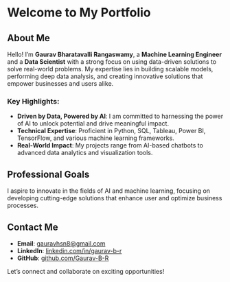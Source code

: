 # Welcome to My Portfolio

## About Me
Hello! I’m **Gaurav Bharatavalli Rangaswamy**, a **Machine Learning Engineer** and a **Data Scientist** with a strong focus on using data-driven solutions to solve real-world problems. My expertise lies in building scalable models, performing deep data analysis, and creating innovative solutions that empower businesses and users alike.

### Key Highlights:
- **Driven by Data, Powered by AI**: I am committed to harnessing the power of AI to unlock potential and drive meaningful impact.
- **Technical Expertise**: Proficient in Python, SQL, Tableau, Power BI, TensorFlow, and various machine learning frameworks.
- **Real-World Impact**: My projects range from AI-based chatbots to advanced data analytics and visualization tools.

## Professional Goals
I aspire to innovate in the fields of AI and machine learning, focusing on developing cutting-edge solutions that enhance user  and optimize business processes.

## Contact Me
- **Email**: gauravhsn8@gmail.com
- **LinkedIn**: [linkedin.com/in/gaurav-b-r](https://www.linkedin.com/in/gaurav-b-r/)
- **GitHub**: [github.com/Gaurav-B-R](https://github.com/Gaurav-B-R)

Let’s connect and collaborate on exciting opportunities!
